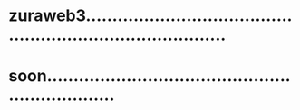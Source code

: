 # zuraweb3................................................................................
# soon..................................................................
